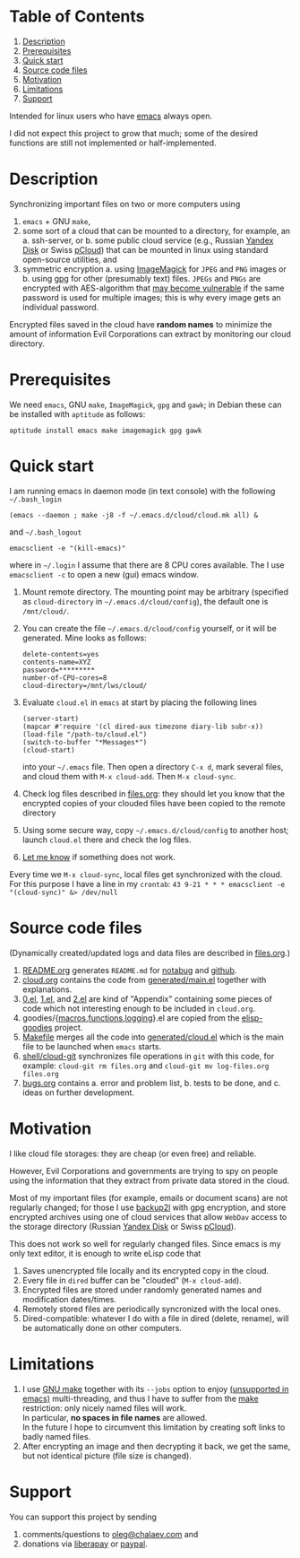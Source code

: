 
# Table of Contents

1.  [Description](#org504ff3c)
2.  [Prerequisites](#org112e166)
3.  [Quick start](#orge022f18)
4.  [Source code files](#orgcc345b3)
5.  [Motivation](#orgd4e1f47)
6.  [Limitations](#orgf967957)
7.  [Support](#org95b2c01)

Intended for linux users who have [emacs](https://www.gnu.org/software/emacs/) always open.

I did not expect this project to grow that much;
some of the desired functions are still not implemented or half-implemented.


<a id="org504ff3c"></a>

# Description

Synchronizing important files on two or more computers using

1.  `emacs` + GNU `make`,
2.  some sort of a cloud that can be mounted to a directory, for example, an
    a. ssh-server, or
    b. some public cloud service (e.g., Russian [Yandex Disk](https://disk.yandex.com/) or Swiss [pCloud](https://www.pcloud.com)) that can be mounted in linux
       using standard open-source utilities,
    and
3.  symmetric encryption
    a. using [ImageMagick](https://imagemagick.org/) for `JPEG` and `PNG` images or
    b. using [gpg](https://www.gnupg.org/) for other (presumably text) files.
    `JPEGs` and `PNGs` are encrypted with AES-algorithm that [may become vulnerable](https://imagemagick.org/script/cipher.php) if the same password is used for multiple images; this is why every image gets an individual password.

Encrypted files saved in the cloud have **random names** to minimize the amount of information Evil Corporations can extract by monitoring our cloud directory.


<a id="org112e166"></a>

# Prerequisites

We need `emacs`, GNU `make`, `ImageMagick`, `gpg` and `gawk`; in Debian these can be installed with `aptitude` as follows:

    aptitude install emacs make imagemagick gpg gawk


<a id="orge022f18"></a>

# Quick start

I am running emacs in daemon mode (in text console) with the following `~/.bash_login`

    (emacs --daemon ; make -j8 -f ~/.emacs.d/cloud/cloud.mk all) &

and `~/.bash_logout`

    emacsclient -e "(kill-emacs)"

where in `~/.login` I assume that there are 8 CPU cores available.
The I use `emacsclient -c` to open a new (gui) emacs window.

1.  Mount remote directory. The mounting point may be arbitrary (specified as `cloud-directory` in `~/.emacs.d/cloud/config`), the default one is `/mnt/cloud/`.
2.  You can create the file `~/.emacs.d/cloud/config` yourself, or it will be generated. Mine looks as follows:
    
        delete-contents=yes
        contents-name=XYZ
        password=*********
        number-of-CPU-cores=8
        cloud-directory=/mnt/lws/cloud/
3.  Evaluate `cloud.el` in `emacs` at start by placing the following lines
    
        (server-start)
        (mapcar #'require '(cl dired-aux timezone diary-lib subr-x))
        (load-file "/path-to/cloud.el")
        (switch-to-buffer "*Messages*")
        (cloud-start)
    
    into your `~/.emacs` file.
    Then open a directory `C-x d`, mark several files, and cloud them with `M-x cloud-add`. Then `M-x cloud-sync`.
4.  Check log files described in [files.org](files.org): they should let you know that the encrypted copies of your clouded files have been copied to the remote directory
5.  Using some secure way, copy `~/.emacs.d/cloud/config` to another host; launch `cloud.el` there and check the log files.
6.  [Let me know](https://github.com/chalaev/cloud/issues/new/choose) if something does not work.

Every time we `M-x cloud-sync`, local files get synchronized with the cloud. For this purpose I have a line in my `crontab`:
`43 9-21 * * * emacsclient -e "(cloud-sync)" &> /dev/null`


<a id="orgcc345b3"></a>

# Source code files

(Dynamically created/updated logs and data files are described in [files.org](files.org).)

1.  [README.org](README.org) generates `README.md` for [notabug](https://notabug.org/shalaev/emacs-cloud) and [github](https://github.com/chalaev/cloud).
2.  [cloud.org](cloud.org) contains the code from [generated/main.el](generated/main.el) together with explanations.
3.  [0.el](0.el), [1.el](1.el), and [2.el](2.el) are kind of "Appendix" containing some pieces of code which not interesting enough to be included in `cloud.org`.
4.  goodies/{[macros](goodies/macros.el),[functions](goodies/functions.el),[logging](goodies/logging.el)}.el are copied from the [elisp-goodies](https://notabug.org/shalaev/elisp-goodies) project.
5.  [Makefile](Makefile) merges all the code into [generated/cloud.el](generated/cloud.el) which is the main file to be launched when `emacs` starts.
6.  [shell/cloud-git](shell/cloud-git) synchronizes file operations in `git` with this code, for example:
    `cloud-git rm files.org` and `cloud-git mv log-files.org files.org`
7.  [bugs.org](bugs.org) contains
    a. error and problem list,
    b. tests to be done, and
    c. ideas on further development.


<a id="orgd4e1f47"></a>

# Motivation

I like cloud file storages: they are cheap (or even free) and reliable.

However, Evil Corporations and governments are trying to spy on people using the information
that they extract from private data stored in the cloud.

Most of my important files (for example, emails or document scans) are not regularly changed;
for those I use [backup2l](https://github.com/gkiefer/backup2l) with gpg encryption, and store encrypted archives
using one of cloud services that allow `WebDav` access to the storage directory (Russian [Yandex Disk](https://disk.yandex.com/) or Swiss [pCloud](https://www.pcloud.com)).

This does not work so well for regularly changed files.
Since emacs is my only text editor, it is enough to write eLisp code that

1.  Saves unencrypted file locally and its encrypted copy in the cloud.
2.  Every file in `dired` buffer can be "clouded" (`M-x cloud-add`).
3.  Encrypted files are stored under randomly generated names and modification dates/times.
4.  Remotely stored files are periodically syncronized with the local ones.
5.  Dired-compatible: whatever I do with a file in dired (delete, rename), will be automatically done on other computers.


<a id="orgf967957"></a>

# Limitations

1.  I use [GNU make](https://www.gnu.org/software/make/) together with its `--jobs` option to enjoy [(unsupported in emacs)](https://www.emacswiki.org/emacs/EmacsLispLimitations) multi-threading, and thus
    I have to suffer from the [make](https://www.gnu.org/software/make/) restriction: only nicely named files will work.  
    In particular, **no spaces in file names** are allowed.  
    In the future I hope to circumvent this limitation by creating soft links to badly named files.
2.  After encrypting an image and then decrypting it back, we get the same, but not identical picture (file size is changed).


<a id="org95b2c01"></a>

# Support

You can support this project by sending

1.  comments/questions to [oleg@chalaev.com](mailto:oleg@chalaev.com) and
2.  donations via [liberapay](https://liberapay.com/shalaev/donate) or [paypal](https://www.paypal.com/paypalme/chalaev).

